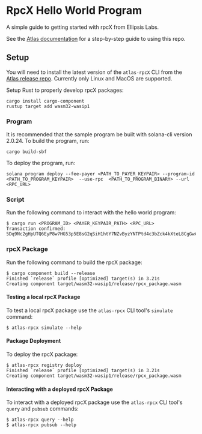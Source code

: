 # RpcX Hello World Program

A simple guide to getting started with rpcX from Ellipsis Labs.

See the [Atlas documentation](https://docs.atlas.xyz/rpc/rpcx/tutorial/custom) for a step-by-step guide to using this repo.

## Setup

You will need to install the latest version of the `atlas-rpcX` CLI from the [Atlas release repo](https://github.com/Ellipsis-Labs/atlas-release/releases). Currently only Linux and MacOS are supported.

Setup Rust to properly develop rpcX packages:
```shell
cargo install cargo-component
rustup target add wasm32-wasip1
```

### Program

It is recommended that the sample program be built with solana-cli
version 2.0.24. To build the program, run:

```shell
cargo build-sbf
```

To deploy the program, run:
```shell
solana program deploy --fee-payer <PATH_TO_PAYER_KEYPAIR> --program-id <PATH_TO_PROGRAM_KEYPAIR>  --use-rpc  <PATH_TO_PROGRAM_BINARY> --url <RPC_URL>
```

### Script

Run the following command to interact with the hello world program:

```shell
$ cargo run <PROGRAM_ID> <PAYER_KEYPAIR_PATH> <RPC_URL>
Transaction confirmed: 5Dq9Nc2gHpUTQ6EyP8w7HG53p5E8sG2qSiH1htY7NZvByzYNTPtd4c3bZck4kXteL8CgGwAwKb3JEy69r415r8gK
```

### rpcX Package

Run the following command to build the rpcX package:

```shell
$ cargo component build --release
Finished `release` profile [optimized] target(s) in 3.21s
Creating component target/wasm32-wasip1/release/rpcx_package.wasm
```

#### Testing a local rpcX Package
To test a local rpcX package use the `atlas-rpcx` CLI tool's `simulate` command:

```shell
$ atlas-rpcx simulate --help
```

#### Package Deployment
To deploy the rpcX package:

```shell
$ atlas-rpcx registry deploy
Finished `release` profile [optimized] target(s) in 3.21s
Creating component target/wasm32-wasip1/release/rpcx_package.wasm
```

#### Interacting with a deployed rpcX Package
To interact with a deployed rpcX package use the `atlas-rpcx` CLI tool's `query` and `pubsub` commands:

```shell
$ atlas-rpcx query --help
$ atlas-rpcx pubsub --help
```